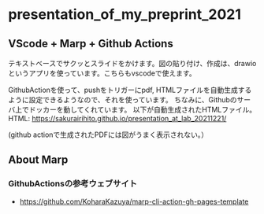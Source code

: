 # presentation_of_my_preprint_2021

## VScode + Marp + Github Actions
テキストベースでサクッとスライドをかけます。図の貼り付け、作成は、drawioというアプリを使っています。こちらもvscodeで使えます。

GithubActionを使って、pushをトリガーにpdf, HTMLファイルを自動生成するように設定できるようなので、それを使っています。
ちなみに、Githubのサーバ上でドッカーを動してくれています。
以下が自動生成されたHTMLファイル。
HTML:
https://sakurairihito.github.io/presentation_at_lab_20211221/

(github actionで生成されたPDFには図がうまく表示されない。）

## About Marp



### GithubActionsの参考ウェブサイト
- https://github.com/KoharaKazuya/marp-cli-action-gh-pages-template
